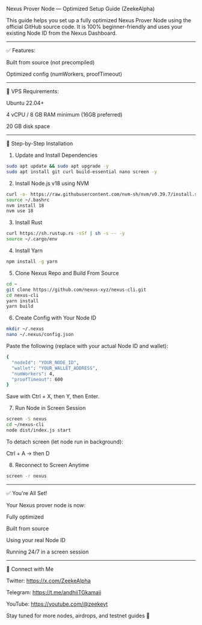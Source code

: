 Nexus Prover Node — Optimized Setup Guide (ZeekeAlpha)

This guide helps you set up a fully optimized Nexus Prover Node using the official GitHub source code. It is 100% beginner-friendly and uses your existing Node ID from the Nexus Dashboard.


---

✅ Features:

Built from source (not precompiled)

Optimized config (numWorkers, proofTimeout)


---

🧰 VPS Requirements:

Ubuntu 22.04+

4 vCPU / 8 GB RAM minimum (16GB preferred)

20 GB disk space


---

🔧 Step-by-Step Installation

1. Update and Install Dependencies

```bash
sudo apt update && sudo apt upgrade -y
sudo apt install git curl build-essential nano screen -y
```

2. Install Node.js v18 using NVM
```bash
curl -o- https://raw.githubusercontent.com/nvm-sh/nvm/v0.39.7/install.sh | bash
source ~/.bashrc
nvm install 18
nvm use 18
```

3. Install Rust
```bash
curl https://sh.rustup.rs -sSf | sh -s -- -y
source ~/.cargo/env
```

4. Install Yarn
```bash
npm install -g yarn
```

5. Clone Nexus Repo and Build From Source
```bash
cd ~
git clone https://github.com/nexus-xyz/nexus-cli.git
cd nexus-cli
yarn install
yarn build
```

6. Create Config with Your Node ID
```bash
mkdir ~/.nexus
nano ~/.nexus/config.json
```

Paste the following (replace with your actual Node ID and wallet):
```bash
{
  "nodeId": "YOUR_NODE_ID",
  "wallet": "YOUR_WALLET_ADDRESS",
  "numWorkers": 4,
  "proofTimeout": 600
}
```
Save with Ctrl + X, then Y, then Enter.

7. Run Node in Screen Session
```bash
screen -S nexus
cd ~/nexus-cli
node dist/index.js start
```

To detach screen (let node run in background):

Ctrl + A → then D

8. Reconnect to Screen Anytime
```bash
screen -r nexus
```

---

✅ You're All Set!

Your Nexus prover node is now:

Fully optimized

Built from source

Using your real Node ID

Running 24/7 in a screen session


---

🔗 Connect with Me

Twitter: https://x.com/ZeekeAlpha

Telegram: https://t.me/andhiiTGkamaii

YouTube: https://youtube.com/@zeekeyt


Stay tuned for more nodes, airdrops, and testnet guides 🚀

